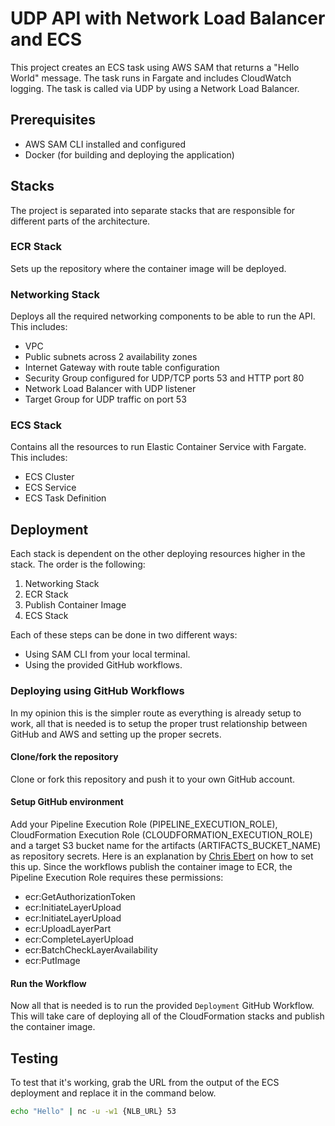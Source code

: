 # UDP API with Network Load Balancer and ECS

This project creates an ECS task using AWS SAM that returns a "Hello World" message. The task runs in Fargate and includes CloudWatch logging. The task is called via UDP by using a Network Load Balancer.

## Prerequisites

- AWS SAM CLI installed and configured
- Docker (for building and deploying the application)

## Stacks

The project is separated into separate stacks that are responsible for different parts of the architecture.

### ECR Stack
Sets up the repository where the container image will be deployed.

### Networking Stack
Deploys all the required networking components to be able to run the API. This includes:
- VPC
- Public subnets across 2 availability zones
- Internet Gateway with route table configuration
- Security Group configured for UDP/TCP ports 53 and HTTP port 80
- Network Load Balancer with UDP listener
- Target Group for UDP traffic on port 53

### ECS Stack
Contains all the resources to run Elastic Container Service with Fargate. This includes:
- ECS Cluster
- ECS Service
- ECS Task Definition

## Deployment

Each stack is dependent on the other deploying resources higher in the stack. The order is the following:  

1. Networking Stack
1. ECR Stack
1. Publish Container Image
1. ECS Stack

Each of these steps can be done in two different ways:
* Using SAM CLI from your local terminal.
* Using the provided GitHub workflows.

### Deploying using GitHub Workflows

In my opinion this is the simpler route as everything is already setup to work, all that is needed is to setup the proper trust relationship between GitHub and AWS and setting up the proper secrets.

#### Clone/fork the repository
Clone or fork this repository and push it to your own GitHub account.

#### Setup GitHub environment
 Add your Pipeline Execution Role (PIPELINE_EXECUTION_ROLE), CloudFormation Execution Role (CLOUDFORMATION_EXECUTION_ROLE) and a target S3 bucket name for the artifacts (ARTIFACTS_BUCKET_NAME) as repository secrets. Here is an explanation by [Chris Ebert](https://twitter.com/realchrisebert) on how to set this up. Since the workflows publish the container image to ECR, the Pipeline Execution Role requires these permissions:
 * ecr:GetAuthorizationToken
 * ecr:InitiateLayerUpload
 * ecr:InitiateLayerUpload
 * ecr:UploadLayerPart
 * ecr:CompleteLayerUpload
 * ecr:BatchCheckLayerAvailability
 * ecr:PutImage

 #### Run the Workflow
 Now all that is needed is to run the provided `Deployment` GitHub Workflow. This will take care of deploying all of the CloudFormation stacks and publish the container image.

## Testing 

To test that it's working, grab the URL from the output of the ECS deployment and replace it in the command below.

```bash
echo "Hello" | nc -u -w1 {NLB_URL} 53
```
